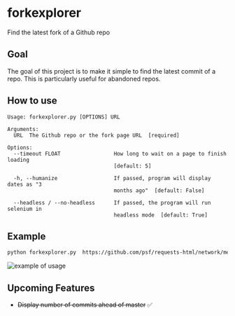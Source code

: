 # forkexplorer
Find the latest fork of a Github repo

## Goal
The goal of this project is to make it simple to find the latest commit of a repo. This is particularly useful for abandoned repos.

## How to use
```
Usage: forkexplorer.py [OPTIONS] URL

Arguments:
  URL  The Github repo or the fork page URL  [required]

Options:
  --timeout FLOAT                 How long to wait on a page to finish loading
                                  [default: 5]

  -h, --humanize                  If passed, program will display dates as "3
                                  months ago"  [default: False]

  --headless / --no-headless      If passed, the program will run selenium in
                                  headless mode  [default: True]
```

## Example
```bash
python forkexplorer.py  https://github.com/psf/requests-html/network/members -h

```
<img alt="example of usage" src="https://i.imgur.com/ML2vhkr.png" />

## Upcoming Features
- ~~Display number of commits ahead of master~~ ✅
